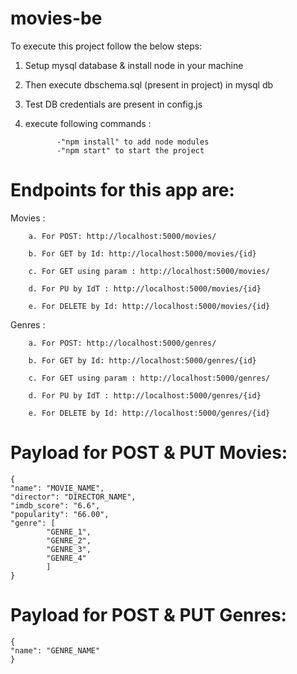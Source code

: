 # movies-be

To execute this project follow the below steps:
  1. Setup mysql database & install node in your machine
  2. Then execute dbschema.sql (present in project) in mysql db
  3. Test DB credentials are present in config.js
  4. execute following commands :
 	
  				-"npm install" to add node modules
  				-"npm start" to start the project

# Endpoints for this app are:

  Movies :
  
		a. For POST: http://localhost:5000/movies/
		
		b. For GET by Id: http://localhost:5000/movies/{id}
		
		c. For GET using param : http://localhost:5000/movies/
    
		d. For PU by IdT : http://localhost:5000/movies/{id}
    
		e. For DELETE by Id: http://localhost:5000/movies/{id}
    
  Genres :

		a. For POST: http://localhost:5000/genres/
    
		b. For GET by Id: http://localhost:5000/genres/{id}
    
		c. For GET using param : http://localhost:5000/genres/
    
		d. For PU by IdT : http://localhost:5000/genres/{id}
    
		e. For DELETE by Id: http://localhost:5000/genres/{id}
 
# Payload for POST & PUT Movies:

	{
	"name": "MOVIE_NAME",
	"director": "DIRECTOR_NAME",
	"imdb_score": "6.6",
	"popularity": "66.00",
	"genre": [
      		"GENRE_1",
      		"GENRE_2",
      		"GENRE_3",
      		"GENRE_4"
    		]
	}

# Payload for POST & PUT Genres:

	{
	"name": "GENRE_NAME"
	}
